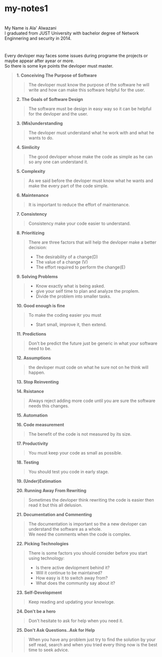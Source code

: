 # my-notes1
# 
My Name is Ala' Alwazani  
I graduated from JUST University with bachelor degree of Network Enginnering and security in 2014.  

# 
Every devloper may faces some issues during programe the projects or maybe appear after ayear or more.  
So there is some kye points the devloper must master.  

>**1. Conceiving The Purpose of Software**  
>
>>The devloper must know the purpose of the software he will write and how can make this software helpful for the user.  
>
>**2. The Goals of Software Design**    
>>The software must be design in easy way so it can be helpful for the devloper and the user.  
>
>**3. (Mis)understanding**  
>>The devloper must understand what he work with and what he wants to do.  
>
>**4. Simlicity**    
>>The good devloper whose make the code as simple as he can so any one can understand it.  
>
>**5. Complexity**    
>>As we said before the devloper must know what he wants and make the every part of the code simple.  
>
>**6. Maintenance**    
>>It is important to reduce the effort of maintenance.    
>
>**7. Consistency**    
>>Consistency make your code easier to understand.    
>
>**8. Prioritizing**    
>>There are three factors that will help the devloper make a better decision:  
>>* The desirability of a change(D)  
>>* The value of a change (V)   
>>* The effort required to perform the change(E)  
>
>**9. Solving Problems**    
>>* Know exactly what is being asked.    
>>* give your self time to plan and analyze the proplem.    
>>* Divide the problem into smaller tasks.  
>
>**10. Good enough is fine**  
>>To make the coding easier you must
>>- Start small, improve it, then extend.  
>
>**11. Predictions**    
>>Don't be predict the future just be generic in what your software need to be.  
>
>**12. Assumptions**    
>>the devloper must code on what he sure not on he think will happen.  
>
>**13. Stop Reinventing**    
>
>**14. Rsistance**    
>>Always reject adding more code until you are sure the software needs this changes.  
>
>**15. Automation**    
>
>**16. Code measurement**    
>>The benefit of the code is not measured by its size.  
>
>**17. Productivity**    
>>You must keep your code as small as possible.  
>
>**18. Testing**    
>>You should test you code in early stage.  
>
>**19. (Under)Estimation**    
>
>**20. Running Away From Rewriting**    
>>Sometimes the devloper think rewriting the code is easier then read it but this all delusion.  
>
>**21. Documentation and Commenting**    
>>The documentation is important so the a new devloper can understand the software as a whole.  
We need the comments when the code is complex.  
>
>**22. Picking Technologies**    
>>There is some factors you should consider before you start using technology:    
>>* Is there active devlopment behind it?    
>>* Will it continue to be maintained?    
>>* How easy is it to switch away from?    
>>* What does the community say about it?  
>
>**23. Self-Development**    
>>Keep reading and updating your knowloge.  
>
>**24. Don't be a hero**    
>>Don't hesitate to ask for help when you need it.  
>
>**25. Don't Ask Questions..Ask for Help**    
>>When you have any problem just try to find the solution by your self read, search and when you tried every thing now is the best time to seek advice.  







